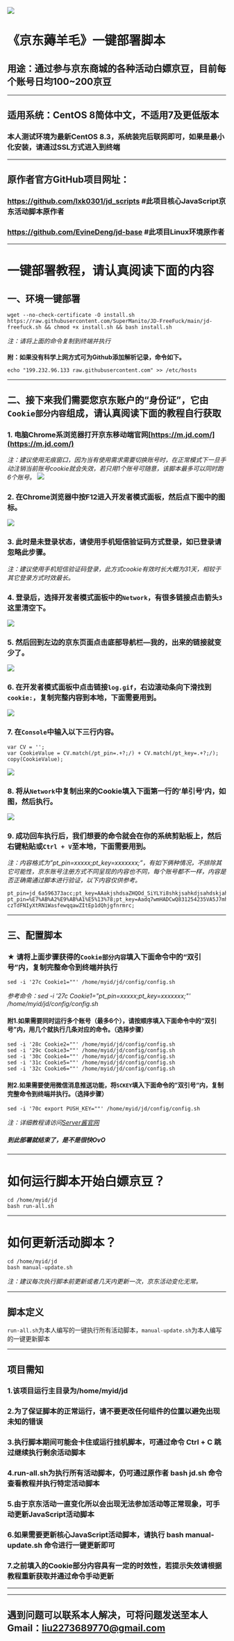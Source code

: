 

![](http://m.qpic.cn/psc?/V50JLr6f3NCtQ84fWTz73pzh9u4fyAYL/ruAMsa53pVQWN7FLK88i5jJAaJFL6iOouiNaUd1l1DFeJaWRuF2uMGRUxiTZGYhELIKK5KxIPZSb4DKEXVsVWZ5T0kdcg*bkW1MDvry*Gbc!/b&bo=YAXaAgAAAAADB58!&rf=viewer_4)

《京东薅羊毛》一键部署脚本
=====
## 用途：通过参与京东商城的各种活动白嫖京豆，目前每个账号日均100~200京豆

***

## 适用系统：CentOS 8简体中文，不适用7及更低版本
### 本人测试环境为最新CentOS 8.3，系统装完后联网即可，如果是最小化安装，请通过SSL方式进入到终端

***


## 原作者官方GitHub项目网址：
### https://github.com/lxk0301/jd_scripts  #此项目核心JavaScript京东活动脚本原作者
### https://github.com/EvineDeng/jd-base   #此项目Linux环境原作者
    
***

# 一键部署教程，请认真阅读下面的内容
## 一、环境一键部署
    wget --no-check-certificate -O install.sh https://raw.githubusercontent.com/SuperManito/JD-FreeFuck/main/jd-freefuck.sh && chmod +x install.sh && bash install.sh
_注：请将上面的命令复制到终端并执行_\
\
__附：如果没有科学上网方式可为Github添加解析记录，命令如下。__

    echo "199.232.96.133 raw.githubusercontent.com" >> /etc/hosts
    
***

## 二、接下来我们需要您京东账户的“身份证”，它由`Cookie部分内容`组成，请认真阅读下面的教程自行获取
### 1. 电脑Chrome系浏览器打开京东移动端官网[https://m.jd.com/](https://m.jd.com/)
_注：建议使用无痕窗口，因为当有使用需求需要切换账号时，在正常模式下一旦手动注销当前账号cookie就会失效，若只用1个账号可随意，该脚本最多可以同时跑6个账号。_
![](https://raw.githubusercontent.com/SuperManito/JD-FreeFuck/main/course/1.png)
### 2.	在Chrome浏览器中按F12进入开发者模式面板，然后点下图中的图标。
![](https://raw.githubusercontent.com/SuperManito/JD-FreeFuck/main/course/2.png)
### 3.	此时是未登录状态，请使用手机短信验证码方式登录，如已登录请忽略此步骤。
_注：建议使用手机短信验证码登录，此方式cookie有效时长大概为31天，相较于其它登录方式时效最长。_
### 4.	登录后，选择开发者模式面板中的`Network`，有很多链接点击箭头`3`这里清空下。
![](https://raw.githubusercontent.com/SuperManito/JD-FreeFuck/main/course/3.png)
### 5.	然后回到左边的京东页面点击底部导航栏—我的，出来的链接就变少了。
![](https://raw.githubusercontent.com/SuperManito/JD-FreeFuck/main/course/4.png)
### 6. 在开发者模式面板中点击链接`log.gif`，右边滚动条向下滑找到`cookie:`，复制完整内容到本地，下面需要用到。
![](https://raw.githubusercontent.com/SuperManito/JD-FreeFuck/main/course/5.png)
### 7.	在`Console`中输入以下三行内容。
    var CV = '';
    var CookieValue = CV.match(/pt_pin=.+?;/) + CV.match(/pt_key=.+?;/);
    copy(CookieValue);
![](https://raw.githubusercontent.com/SuperManito/JD-FreeFuck/main/course/6.png) 
### 8.	将从`Network`中复制出来的Cookie填入下面第一行的’单引号’内，如图，然后执行。
![](https://raw.githubusercontent.com/SuperManito/JD-FreeFuck/main/course/7.png)
### 9.	成功回车执行后，我们想要的命令就会在你的系统剪贴板上，然后右键粘贴或`Ctrl + V`至本地，下面需要用到。
_注：内容格式为”pt_pin=xxxxx;pt_key=xxxxxxx;”，有如下俩种情况，不排除其它可能性，京东账号注册方式不同呈现的内容也不同，每个账号都不一样，内容是否正确需通过脚本进行验证，以下内容仅供参考。_

    pt_pin=jd_6a596373acc;pt_key=AAakjshdsaZHQOd_SiYLYi8shkjsahkdjsahdskjahdsakho;
    pt_pin=%E7%AB%A2%E9%AB%A1%E5%13%78;pt_key=Aadq7wmHADCwQ831254235VA5J7mh3_b-czTdFNIyXtRN1WasfewqqawZItEp1dQhjgfnrmrc;

***

## 三、配置脚本
### ★ 请将上面步骤获得的`Cookie部分内容`填入下面命令中的“双引号”内，复制完整命令到终端并执行
    sed -i '27c Cookie1=""' /home/myid/jd/config/config.sh
_参考命令：sed -i '27c Cookie1="pt_pin=xxxxx;pt_key=xxxxxxx;"' /home/myid/jd/config/config.sh_
#### 附1.如果需要同时运行多个账号（最多6个），请按顺序填入下面命令中的“双引号”内，用几个就执行几条对应的命令。（选择步骤）

    sed -i '28c Cookie2=""' /home/myid/jd/config/config.sh
    sed -i '29c Cookie3=""' /home/myid/jd/config/config.sh
    sed -i '30c Cookie4=""' /home/myid/jd/config/config.sh
    sed -i '31c Cookie5=""' /home/myid/jd/config/config.sh
    sed -i '32c Cookie6=""' /home/myid/jd/config/config.sh
#### 附2.如果需要使用微信消息推送功能，将`SCKEY`填入下面命令的”双引号“内，复制完整命令到终端并执行。（选择步骤）

    sed -i '70c export PUSH_KEY=""' /home/myid/jd/config/config.sh
_注：详细教程请访问[Server酱官网](http://sc.ftqq.com/3.version/)_
##### _到此部署就结束了，是不是很快OvO_

***

# 如何运行脚本开始白嫖京豆？
    cd /home/myid/jd
    bash run-all.sh
    
***

# 如何更新活动脚本？
    cd /home/myid/jd
    bash manual-update.sh
_注：建议每次执行脚本前更新或者几天内更新一次，京东活动变化无常。_
    
***

## 脚本定义
`run-all.sh`为本人编写的一键执行所有活动脚本，`manual-update.sh`为本人编写的一键更新脚本
    
***

## 项目需知
### 1.该项目运行主目录为/home/myid/jd
### 2.为了保证脚本的正常运行，请不要更改任何组件的位置以避免出现未知的错误
### 3.执行脚本期间可能会卡住或运行挂机脚本，可通过命令 Ctrl + C 跳过继续执行剩余活动脚本
### 4.run-all.sh为执行所有活动脚本，仍可通过原作者 bash jd.sh 命令查看教程并执行特定活动脚本
### 5.由于京东活动一直变化所以会出现无法参加活动等正常现象，可手动更新JavaScript活动脚本
### 6.如果需要更新核心JavaScript活动脚本，请执行 bash manual-update.sh 命令进行一键更新即可
### 7.之前填入的Cookie部分内容具有一定的时效性，若提示失效请根据教程重新获取并通过命令手动更新
    
***

    
***

## 遇到问题可以联系本人解决，可将问题发送至本人Gmail：liu2273689770@gmail.com
